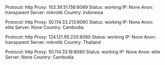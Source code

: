 Protocol: http
Proxy: 103.39.51.156:8089
Status: working
IP: None
Anon: transparent
Server: mikrotik
Country: Indonesia

Protocol: http
Proxy: 50.114.33.213:8080
Status: working
IP: None
Anon: elite
Server: None
Country: Cambodia

Protocol: http
Proxy: 124.121.95.220:8080
Status: working
IP: None
Anon: transparent
Server: mikrotik
Country: Thailand

Protocol: http
Proxy: 50.114.33.18:8080
Status: working
IP: None
Anon: elite
Server: None
Country: Cambodia

